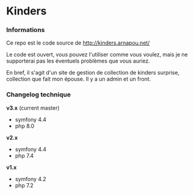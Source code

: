 Kinders
====


### Informations

Ce repo est le code source de http://kinders.arnapou.net/

Le code est ouvert, vous pouvez l'utiliser comme vous voulez, mais je ne supporterai 
pas les éventuels problèmes que vous auriez.

En bref, il s'agit d'un site de gestion de collection de kinders surprise, collection
que fait mon épouse. Il y a un admin et un front.

### Changelog technique

**v3.x** (current master)

* symfony 4.4
* php 8.0

**v2.x**

* symfony 4.4
* php 7.4

**v1.x**

* symfony 4.2
* php 7.2
